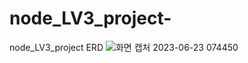 # node_LV3_project-
node_LV3_project 
ERD
![화면 캡처 2023-06-23 074450](https://github.com/todjwer13/node_LV3_project-/assets/42085137/4fa05821-17fe-4d8f-bf71-3aec686755e3)
